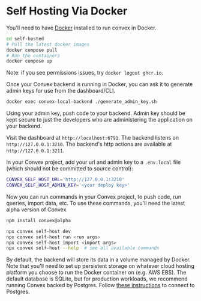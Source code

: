 # Self Hosting Via Docker

You'll need to have [Docker](https://docs.docker.com/desktop/) installed to run
convex in Docker.

```sh
cd self-hosted
# Pull the latest docker images
docker compose pull
# Run the containers
docker compose up
```

Note: if you see permissions issues, try `docker logout ghcr.io`.

Once your Convex backend is running in Docker, you can ask it to generate admin
keys for use from the dashboard/CLI.

```sh
docker exec convex-local-backend ./generate_admin_key.sh
```

Using your admin key, push code to your backend. Admin key should be kept secure
to just the developers who are administering the application on your backend.

Visit the dashboard at `http://localhost:6791`. The backend listens on
`http://127.0.0.1:3210`. The backend's http actions are available at
`http://127.0.0.1:3211`.

In your Convex project, add your url and admin key to a `.env.local` file (which
should not be committed to source control):

```sh
CONVEX_SELF_HOST_URL='http://127.0.0.1:3210'
CONVEX_SELF_HOST_ADMIN_KEY='<your deploy key>'
```

Now you can run commands in your Convex project, to push code, run queries,
import data, etc. To use these commands, you'll need the latest alpha version of
Convex.

```sh
npm install convex@alpha
```

```sh
npx convex self-host dev
npx convex self-host run <run args>
npx convex self-host import <import args>
npx convex self-host --help  # see all available commands
```

By default, the backend will store its data in a volume managed by Docker. Note
that you'll need to set up persistent storage on whatever cloud hosting platform
you choose to run the Docker container on (e.g. AWS EBS). The default database
is SQLite, but for production workloads, we recommend running Convex backed by
Postgres. Follow
[these instructions](../README.md#self-hosting-on-postgres-with-neon) to connect
to Postgres.
